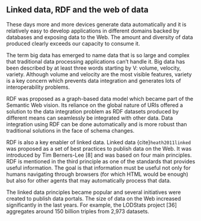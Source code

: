 ## Linked data, RDF and the web of data

These days more and more devices generate data automatically and it is relatively easy to develop applications in different domains backed by databases and exposing data to the Web. The amount and diversity of data produced clearly exceeds our capacity to consume it.

The term big data has emerged to name data that is so large and complex that traditional data processing applications can’t handle it. Big data has been described by at least three words starting by V: volume, velocity, variety. Although volume and velocity are the most visible features, variety is a key concern which prevents data integration and generates lots of interoperability problems.

RDF was proposed as a graph-based data model which became part of the Semantic Web vision. 
Its reliance on the global nature of URIs offered a solution to the data integration problem as RDF datasets produced by different means can seamlessly be integrated with other data. 
Data integration using RDF can be done automatically and is more robust than traditional solutions in the face of schema changes.

RDF is also a key enabler of linked data. Linked data {cite}`heath2011linked` was proposed as a set of best practices to publish data on the Web. 
It was introduced by Tim Berners-Lee [8] and was based on four main principles. RDF is mentioned in the third principle as one of the standards that provides useful information. The goal is that information must be useful not only for humans navigating through browsers (for which HTML would be enough) but also for other agents that may automatically process that data.

The linked data principles became popular and several initiatives were created to publish data portals. The size of data on the Web increased significantly in the last years. For example, the LODStats project [36] aggregates around 150 billion triples from 2,973 datasets.